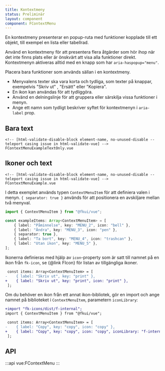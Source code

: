 ```yaml
---
title: Kontextmeny
status: Preliminär
layout: component
component: FContextMenu
---
```


En kontextmeny presenterar en popup-ruta med funktioner kopplade till ett objekt, till exempel en lista eller tabellrad.

Använd en kontextmeny för att presentera flera åtgärder som hör ihop när det inte finns plats eller
är önskvärt att visa alla funktioner direkt. Kontextmenyn aktiveras alltid med en knapp som har `aria-haspopup="menu"`.

Placera bara funktioner som används sällan i en kontextmeny.

-   Menyvalens texter ska vara korta och tydliga, som texter på knappar, exempelvis "Skriv ut" , "Ersätt" eller "Kopiera".
-   En ikon kan användas för att tydliggöra.
-   Använd en delningslinje för att gruppera eller särskilja vissa funktioner i menyn.
-   Ange ett namn som tydligt beskriver syftet för kontextmenyn i `aria-label` prop.

## Bara text

```import
<!-- [html-validate-disable-block element-name, no-unused-disable -- teleport casing issue in html-validate-vue] -->
FContextMenuExampleTextOnly.vue
```

## Ikoner och text

```import
<!-- [html-validate-disable-block element-name, no-unused-disable -- teleport casing issue in html-validate-vue] -->
FContextMenuExample.vue
```

I detta exemplet används typen `ContextMenuItem` för att definiera valen i menyn.
`{ separator: true }` används för att positionera en avskiljare mellan två menyval.

```ts
import { ContextMenuItem } from "@fkui/vue";

const exampleItems: Array<ContextMenuItem> = [
    { label: "Påminnelse", key: "MENU_2", icon: "bell" },
    { label: "Ändra", key: "MENU_3", icon: "pen" },
    { separator: true },
    { label: "Ta bort", key: "MENU_4", icon: "trashcan" },
    { label: "Utan ikon", key: "MENU_5" },
];
```

Ikonerna definieras med hjälp av `icon`-property som är satt till namnet på en ikon från `fk-icon`, se {@link FIcon} för listan av tillgängliga ikoner.

```diff
 const items: Array<ContextMenuItem> = [
-    { label: "Skriv ut", key: "print" },
+    { label: "Skriv ut", key: "print", icon: "print" },
 ];
```

Om du behöver en ikon från ett annat ikon-bibliotek, gör en import och ange namnet på biblioteket i `ContextMenuItem`, parametern `iconLibrary`:

```diff
+import "fk-icons/dist/f-internal";
import { ContextMenuItem } from "@fkui/vue";
```

```diff
 const items: Array<ContextMenuItem> = [
-    { label: "Copy", key: "copy", icon: "copy" },
+    { label: "Copy", key: "copy", icon: "copy", iconLibrary: "f-internal" },
 ];
```

## API

:::api
vue:FContextMenu
:::
